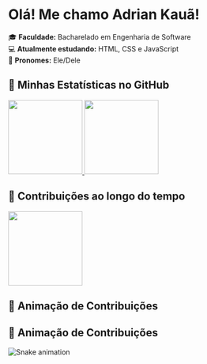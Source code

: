 <div align="1%">
  
# Olá! Me chamo Adrian Kauã!

🎓 **Faculdade:** Bacharelado em Engenharia de Software  
💻 **Atualmente estudando:** HTML, CSS e JavaScript  
🔎 **Pronomes:** Ele/Dele  

## 🌟 Minhas Estatísticas no GitHub

<a href="https://github.com/anuraghazra/github-readme-stats">
  <img height="150em" src="https://github-readme-stats.vercel.app/api?username=AdrianKoll&show_icons=true&theme=tokyonight"/>
</a>
<a href="https://github.com/anuraghazra/github-readme-stats">
  <img height="150em" src="https://github-readme-stats.vercel.app/api/top-langs/?username=AdrianKoll&layout=compact&theme=tokyonight"/>
</a>

## 🌟 Contribuições ao longo do tempo

<a href="https://git.io/streak-stats">
  <img height="150em" src="https://streak-stats.demolab.com?user=AdrianKoll&theme=tokyonight&hide_border=true"/>
</a>

## 🐍 Animação de Contribuições

## 🐍 Animação de Contribuições

![Snake animation](https://raw.githubusercontent.com/AdrianKoll/output/github-contribution-grid-snake.svg)



</div>
